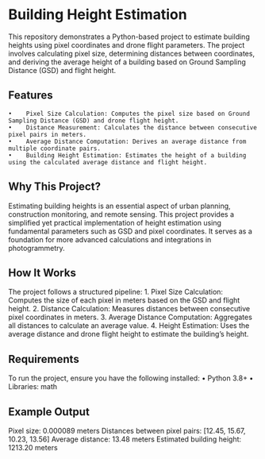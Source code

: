 # Building Height Estimation

This repository demonstrates a Python-based project to estimate building heights using pixel coordinates and drone flight parameters. The project involves calculating pixel size, determining distances between coordinates, and deriving the average height of a building based on Ground Sampling Distance (GSD) and flight height.

## Features

    •    Pixel Size Calculation: Computes the pixel size based on Ground Sampling Distance (GSD) and drone flight height.
    •    Distance Measurement: Calculates the distance between consecutive pixel pairs in meters.
    •    Average Distance Computation: Derives an average distance from multiple coordinate pairs.
    •    Building Height Estimation: Estimates the height of a building using the calculated average distance and flight height.
    
## Why This Project?

Estimating building heights is an essential aspect of urban planning, construction monitoring, and remote sensing. This project provides a simplified yet practical implementation of height estimation using fundamental parameters such as GSD and pixel coordinates. It serves as a foundation for more advanced calculations and integrations in photogrammetry.

## How It Works

The project follows a structured pipeline:
    1.    Pixel Size Calculation: Computes the size of each pixel in meters based on the GSD and flight height.
    2.    Distance Calculation: Measures distances between consecutive pixel coordinates in meters.
    3.    Average Distance Computation: Aggregates all distances to calculate an average value.
    4.    Height Estimation: Uses the average distance and drone flight height to estimate the building’s height.
    
## Requirements

To run the project, ensure you have the following installed:
    •    Python 3.8+
    •    Libraries: math
    
## Example Output

Pixel size: 0.000089 meters
Distances between pixel pairs: [12.45, 15.67, 10.23, 13.56]
Average distance: 13.48 meters
Estimated building height: 1213.20 meters

